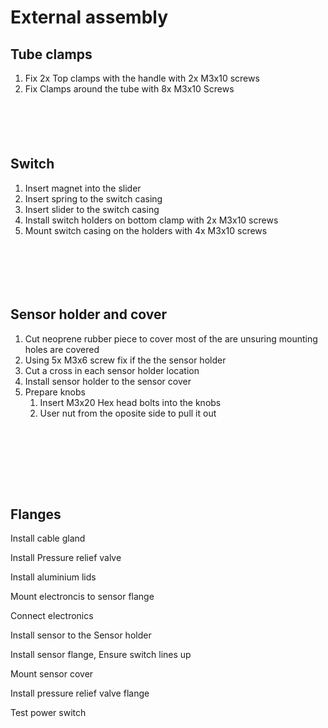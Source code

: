 # External assembly

## Tube clamps

1. Fix 2x Top clamps with the handle with 2x M3x10 screws
2. Fix Clamps around the tube with 8x M3x10 Screws

<div>

<figure><img src="../.gitbook/assets/PXL_20240805_135806912.jpg" alt=""><figcaption></figcaption></figure>

 

<figure><img src="../.gitbook/assets/PXL_20240805_140011025.jpg" alt=""><figcaption></figcaption></figure>

</div>

<div>

<figure><img src="../.gitbook/assets/PXL_20240805_140058400.jpg" alt=""><figcaption></figcaption></figure>

 

<figure><img src="../.gitbook/assets/PXL_20240805_140115118.jpg" alt=""><figcaption></figcaption></figure>

 

<figure><img src="../.gitbook/assets/PXL_20240805_140524812.jpg" alt=""><figcaption></figcaption></figure>

</div>

## Switch

1. Insert magnet into the slider
2. Insert spring to the switch casing
3. Insert slider to the switch casing
4. Install switch holders on bottom clamp with 2x M3x10 screws
5. Mount switch casing on the holders with 4x M3x10 screws

<div>

<figure><img src="../.gitbook/assets/PXL_20240805_140712035.jpg" alt=""><figcaption></figcaption></figure>

 

<figure><img src="../.gitbook/assets/PXL_20240805_140719726.jpg" alt=""><figcaption></figcaption></figure>

 

<figure><img src="../.gitbook/assets/PXL_20240805_140726781.jpg" alt=""><figcaption></figcaption></figure>

</div>

<div>

<figure><img src="../.gitbook/assets/PXL_20240805_140604647.jpg" alt=""><figcaption></figcaption></figure>

 

<figure><img src="../.gitbook/assets/PXL_20240805_140700759.jpg" alt=""><figcaption></figcaption></figure>

</div>

<figure><img src="../.gitbook/assets/PXL_20240805_140853064.jpg" alt=""><figcaption></figcaption></figure>

## Sensor holder and cover

1. Cut neoprene rubber piece to cover most of the are unsuring mounting holes are covered
2. Using 5x M3x6 screw fix if the the sensor holder
3. Cut a cross in each sensor holder location
4. Install sensor holder to the sensor cover
5. Prepare knobs
   1. Insert M3x20 Hex head bolts into the knobs
   2. User nut from the oposite side to pull it out

<div>

<figure><img src="../.gitbook/assets/PXL_20240805_140947896.jpg" alt=""><figcaption></figcaption></figure>

 

<figure><img src="../.gitbook/assets/PXL_20240805_140942512.jpg" alt=""><figcaption></figcaption></figure>

</div>

<div>

<figure><img src="../.gitbook/assets/PXL_20240805_141111816.jpg" alt=""><figcaption></figcaption></figure>

 

<figure><img src="../.gitbook/assets/PXL_20240805_141248650.jpg" alt=""><figcaption></figcaption></figure>

 

<figure><img src="../.gitbook/assets/PXL_20240805_141300311.jpg" alt=""><figcaption></figcaption></figure>

</div>

<div>

<figure><img src="../.gitbook/assets/PXL_20240805_141425098.jpg" alt=""><figcaption></figcaption></figure>

 

<figure><img src="../.gitbook/assets/PXL_20240805_142014529.jpg" alt=""><figcaption></figcaption></figure>

 

<figure><img src="../.gitbook/assets/PXL_20240805_142035280.jpg" alt=""><figcaption></figcaption></figure>

</div>

## Flanges

Install cable gland

Install Pressure relief valve

Install aluminium lids&#x20;

Mount electroncis to sensor flange

Connect electronics

Install sensor to the Sensor holder

Install sensor flange, Ensure switch lines up

Mount sensor cover

Install pressure relief valve flange

Test power switch




